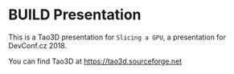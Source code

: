 BUILD Presentation
==================

This is a Tao3D presentation for `Slicing a GPU`, a presentation
for DevConf.cz 2018.

You can find Tao3D at https://tao3d.sourceforge.net
